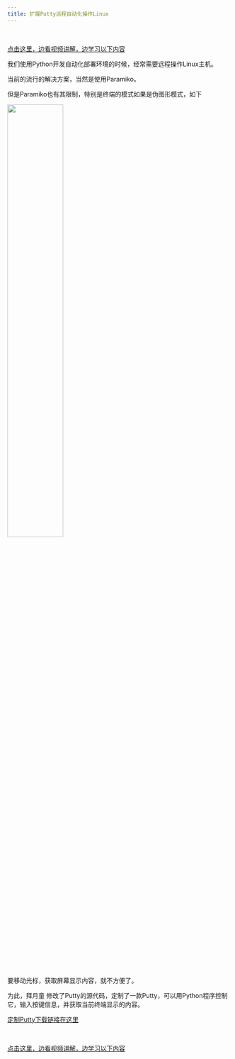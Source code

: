 ```yaml
---
title: 扩展Putty远程自动化操作Linux
---
```



<br>

[点击这里，边看视频讲解，边学习以下内容](https://www.bilibili.com/video/av74106411/?p=30) 


我们使用Python开发自动化部署环境的时候，经常需要远程操作Linux主机。

当前的流行的解决方案，当然是使用Paramiko。

但是Paramiko也有其限制，特别是终端的模式如果是伪图形模式，如下

<img src='http://www.serverlab.ca/imgs/figures/29-figure-01.png' width='50%'/>

要移动光标，获取屏幕显示内容，就不方便了。

为此，拜月童 修改了Putty的源代码，定制了一款Putty，可以用Python程序控制它，输入按键信息，并获取当前终端显示的内容。


[定制Putty下载链接在这里]()


<br>

[点击这里，边看视频讲解，边学习以下内容](https://www.bilibili.com/video/av74106411/?p=31) 